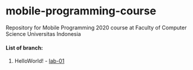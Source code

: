 # mobile-programming-course
Repository for Mobile Programming 2020 course at Faculty of Computer Science Universitas Indonesia

#### List of branch:
1. HelloWorld! - [lab-01](https://github.com/aryodh/mobile-programming-course/tree/lab-01)
